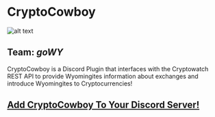 # CryptoCowboy
![alt text](https://github.com/whoward3/crypto-bot/blob/master/docs/CryptoCowboy.PNG?raw=true? "CryptoCowboy")
## Team: *goWY*
CryptoCowboy is a Discord Plugin that interfaces with the Cryptowatch REST API to provide Wyomingites information about exchanges and introduce Wyomingites to Cryptocurrencies!

## [Add CryptoCowboy To Your Discord Server!](https://discordapp.com/api/oauth2/authorize?client_id=625057564195029013&permissions=0&scope=bot)
